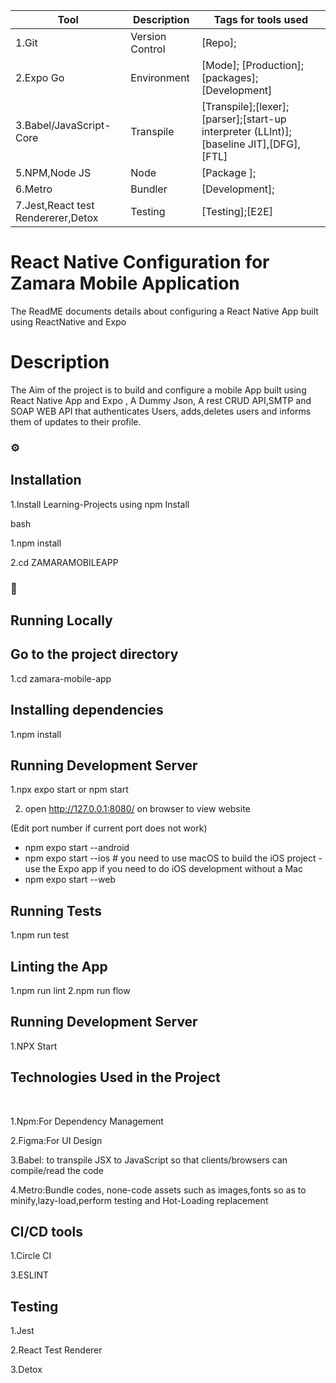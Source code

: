 <!--
The Readme file documents the project description and installation and set up instructions
-->
<!--
Align main heading to the center of the page
-->
| Tool                | Description                    | Tags for tools used                                                                                               |
| ------------------- | ------------------------------ | ---------------------------------------------------------------------------------------------------- |
| 1.Git                 | Version Control       | [Repo];                                                         |
| 2.Expo Go             | Environment           | [Mode]; [Production]; [packages];[Development]                    |
| 3.Babel/JavaScript-Core| Transpile           | [Transpile];[lexer]; [parser];[start-up interpreter (LLInt)]; [baseline JIT],[DFG],[FTL]                                                  |
| 5.NPM,Node JS         | Node                  | [Package ]; 
| 6.Metro               | Bundler                 | [Development];  
| 7.Jest,React test Rendererer,Detox|    Testing  | [Testing];[E2E]                         
<div align="left">
<h1>React Native Configuration for Zamara Mobile Application </h1> The ReadME documents details about configuring a React Native App built using ReactNative and Expo

<!-- Badges -->
<p>
<h1> Description</h1>
The Aim of the project is to build and configure a mobile App built using React Native App and Expo , A Dummy Json, A rest CRUD API,SMTP and SOAP WEB API that authenticates Users, adds,deletes users and informs them of updates to their profile.

<!-- Installation -->
### :gear:<h2>Installation</h2>

1.Install Learning-Projects using npm Install

bash
  <p>1.npm install</p>
  <p>2.cd ZAMARAMOBILEAPP</p>
  
<!-- Run Locally -->
### :running:<h2> Running Locally</h2>

<!-- Going into the project Directory/Folder -->
<h2>Go to the project directory</h2>

  1.cd zamara-mobile-app

<!-- Installing dependencies using npm -->
<h2>Installing dependencies</h2>

  1.npm install

<!-- Running the Application in Development Mode -->
<h2>Running Development Server</h2>

  1.npx expo start or npm start

  2. open http://127.0.0.1:8080/ on browser to view website

  (Edit port number if current port does not work)

<!-- Running Device Environments -->
- npm expo start --android
- npm expo start --ios # you need to use macOS to build the iOS project - use the Expo app if you need to do iOS development without a Mac
- npm expo start --web

<!-- Running Tests on the Application -->
<h2>Running Tests</h2>

  1.npm run test

<!-- Linting the Application -->
<h2>Linting the App</h2>

  1.npm run lint
  2.npm run flow

<!-- Running the Application Development Mode -->
<h2>Running Development Server</h2>

  1.NPX Start

<!-- Technologies Used -->
  
<h2>Technologies Used in the Project</h2>
<br>
  <p>1.Npm:For Dependency Management</p>
  <p>2.Figma:For UI Design</p>
  <p>3.Babel: to transpile JSX to JavaScript so that clients/browsers can compile/read the code</p>
  <p>4.Metro:Bundle codes, none-code assets such as images,fonts so as to minify,lazy-load,perform testing and Hot-Loading replacement</p>
  <h2>CI/CD tools</h2>
  <p>1.Circle CI</p> 
  <p>3.ESLINT</p>
  <h2>Testing</h2>
  <p>1.Jest</p> 
  <p>2.React  Test Renderer</p> 
  <p>3.Detox</p>
</p>
<div>

